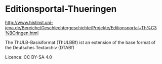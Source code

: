 # Editionsportal-Thueringen
http://www.histinst.uni-jena.de/Bereiche/Geschlechtergeschichte/Projekte/Editionsportal+Th%C3%BCringen.html

The ThULB-Basisiformat (ThULBBf) ist an extension of the base format of the Deutsches Textarchiv (DTABf)

Licence: CC BY-SA 4.0
